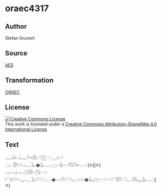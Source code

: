# oraec4317

## Author

Stefan Grunert

## Source

[AES](https://github.com/simondschweitzer/aes)

## Transformation

[ORAEC](https://oraec.github.io/)

## License

<a rel="license" href="http://creativecommons.org/licenses/by-sa/4.0/"><img alt="Creative Commons License" style="border-width:0" src="https://i.creativecommons.org/l/by-sa/4.0/88x31.png" /></a><br />This work is licensed under a <a rel="license" href="http://creativecommons.org/licenses/by-sa/4.0/">Creative Commons Attribution-ShareAlike 4.0 International License</a>

## Text

𓊵𓏙𓇓𓏏𓏙𓊵𓃢𓏃𓏏𓊹𓉱𓎟𓇾𓂦<br>
𓈎𓂋𓌟𓋴𓊭𓏏𓆑𓅓�𓅓𓊃𓈉𓏏𓊿𓏏𓏏𓀗𓄤𓅨𓂋𓏏[⯑][⯑]<br>
𓊵𓏏𓊪𓏙𓁹𓊨𓀭𓏃𓏏𓊽𓅱𓏏𓇳<br>
𓉐𓊤𓏐𓏊𓏖𓈖𓆑𓅓𓆳𓄋𓇳𓐙�𓏏𓏏𓆳𓌐𓍯𓎼𓂠𓏌𓏌𓏌�𓅓𓉲𓎟𓇳𓎟𓉐𓋴𓍋𓉐𓉻𓏃𓈙𓅓𓂋𓊨[⯑]<br>
